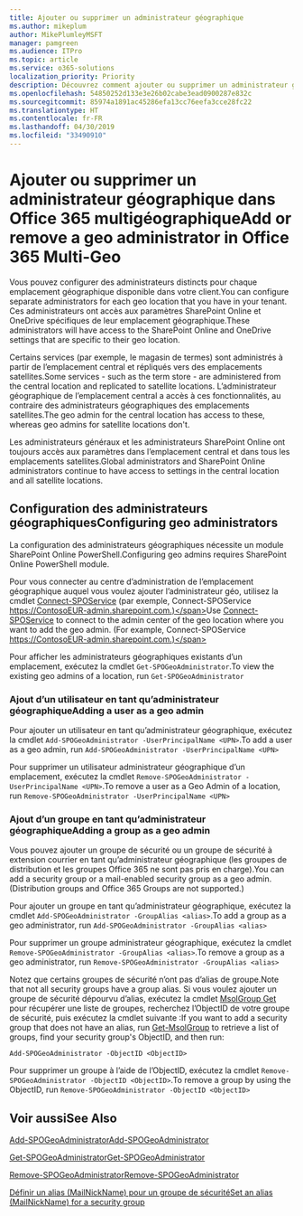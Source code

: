 ```yaml
---
title: Ajouter ou supprimer un administrateur géographique
ms.author: mikeplum
author: MikePlumleyMSFT
manager: pamgreen
ms.audience: ITPro
ms.topic: article
ms.service: o365-solutions
localization_priority: Priority
description: Découvrez comment ajouter ou supprimer un administrateur géographique dans Office 365 multigéographique.
ms.openlocfilehash: 54850252d133e3e26b02cabe3ead0900287e832c
ms.sourcegitcommit: 85974a1891ac45286efa13cc76eefa3cce28fc22
ms.translationtype: HT
ms.contentlocale: fr-FR
ms.lasthandoff: 04/30/2019
ms.locfileid: "33490910"
---
```

# <a name="add-or-remove-a-geo-administrator-in-office-365-multi-geo"></a><span data-ttu-id="19299-103">Ajouter ou supprimer un administrateur géographique dans Office 365 multigéographique</span><span class="sxs-lookup"><span data-stu-id="19299-103">Add or remove a geo administrator in Office 365 Multi-Geo</span></span>

<span data-ttu-id="19299-104">Vous pouvez configurer des administrateurs distincts pour chaque emplacement géographique disponible dans votre client.</span><span class="sxs-lookup"><span data-stu-id="19299-104">You can configure separate administrators for each geo location that you have in your tenant.</span></span> <span data-ttu-id="19299-105">Ces administrateurs ont accès aux paramètres SharePoint Online et OneDrive spécifiques de leur emplacement géographique.</span><span class="sxs-lookup"><span data-stu-id="19299-105">These administrators will have access to the SharePoint Online and OneDrive settings that are specific to their geo location.</span></span>

<span data-ttu-id="19299-106">Certains services (par exemple, le magasin de termes) sont administrés à partir de l’emplacement central et répliqués vers des emplacements satellites.</span><span class="sxs-lookup"><span data-stu-id="19299-106">Some services - such as the term store - are administered from the central location and replicated to satellite locations.</span></span> <span data-ttu-id="19299-107">L’administrateur géographique de l’emplacement central a accès à ces fonctionnalités, au contraire des administrateurs géographiques des emplacements satellites.</span><span class="sxs-lookup"><span data-stu-id="19299-107">The geo admin for the central location has access to these, whereas geo admins for satellite locations don't.</span></span>

<span data-ttu-id="19299-108">Les administrateurs généraux et les administrateurs SharePoint Online ont toujours accès aux paramètres dans l’emplacement central et dans tous les emplacements satellites.</span><span class="sxs-lookup"><span data-stu-id="19299-108">Global administrators and SharePoint Online administrators continue to have access to settings in the central location and all satellite locations.</span></span>

## <a name="configuring-geo-administrators"></a><span data-ttu-id="19299-109">Configuration des administrateurs géographiques</span><span class="sxs-lookup"><span data-stu-id="19299-109">Configuring geo administrators</span></span>

<span data-ttu-id="19299-110">La configuration des administrateurs géographiques nécessite un module SharePoint Online PowerShell.</span><span class="sxs-lookup"><span data-stu-id="19299-110">Configuring geo admins requires SharePoint Online PowerShell module.</span></span>

<span data-ttu-id="19299-111">Pour vous connecter au centre d’administration de l’emplacement géographique auquel vous voulez ajouter l’administrateur géo, utilisez la cmdlet [Connect-SPOService](https://docs.microsoft.com/powershell/module/sharepoint-online/Connect-SPOService) (par exemple, Connect-SPOService https://ContosoEUR-admin.sharepoint.com.)</span><span class="sxs-lookup"><span data-stu-id="19299-111">Use [Connect-SPOService](https://docs.microsoft.com/powershell/module/sharepoint-online/Connect-SPOService) to connect to the admin center of the geo location where you want to add the geo admin. (For example, Connect-SPOService  https://ContosoEUR-admin.sharepoint.com.)</span></span>

<span data-ttu-id="19299-112">Pour afficher les administrateurs géographiques existants d’un emplacement, exécutez la cmdlet `Get-SPOGeoAdministrator`.</span><span class="sxs-lookup"><span data-stu-id="19299-112">To view the existing geo admins of a location, run `Get-SPOGeoAdministrator`</span></span>

### <a name="adding-a-user-as-a-geo-admin"></a><span data-ttu-id="19299-113">Ajout d’un utilisateur en tant qu’administrateur géographique</span><span class="sxs-lookup"><span data-stu-id="19299-113">Adding a user as a geo admin</span></span>

<span data-ttu-id="19299-114">Pour ajouter un utilisateur en tant qu’administrateur géographique, exécutez la cmdlet `Add-SPOGeoAdministrator -UserPrincipalName <UPN>`.</span><span class="sxs-lookup"><span data-stu-id="19299-114">To add a user as a geo admin, run `Add-SPOGeoAdministrator -UserPrincipalName <UPN>`</span></span>

<span data-ttu-id="19299-115">Pour supprimer un utilisateur administrateur géographique d’un emplacement, exécutez la cmdlet `Remove-SPOGeoAdministrator -UserPrincipalName <UPN>`.</span><span class="sxs-lookup"><span data-stu-id="19299-115">To remove a user as a Geo Admin of a location, run  `Remove-SPOGeoAdministrator -UserPrincipalName <UPN>`</span></span>

### <a name="adding-a-group-as-a-geo-admin"></a><span data-ttu-id="19299-116">Ajout d’un groupe en tant qu’administrateur géographique</span><span class="sxs-lookup"><span data-stu-id="19299-116">Adding a group as a geo admin</span></span>

<span data-ttu-id="19299-117">Vous pouvez ajouter un groupe de sécurité ou un groupe de sécurité à extension courrier en tant qu’administrateur géographique (les groupes de distribution et les groupes Office 365 ne sont pas pris en charge).</span><span class="sxs-lookup"><span data-stu-id="19299-117">You can add a security group or a mail-enabled security group as a geo admin. (Distribution groups and Office 365 Groups are not supported.)</span></span>

<span data-ttu-id="19299-118">Pour ajouter un groupe en tant qu’administrateur géographique, exécutez la cmdlet `Add-SPOGeoAdministrator -GroupAlias <alias>`.</span><span class="sxs-lookup"><span data-stu-id="19299-118">To add a group as a geo administrator, run `Add-SPOGeoAdministrator -GroupAlias <alias>`</span></span>

<span data-ttu-id="19299-119">Pour supprimer un groupe administrateur géographique, exécutez la cmdlet `Remove-SPOGeoAdministrator -GroupAlias <alias>`.</span><span class="sxs-lookup"><span data-stu-id="19299-119">To remove a group as a geo administrator, run `Remove-SPOGeoAdministrator -GroupAlias <alias>`</span></span>

<span data-ttu-id="19299-120">Notez que certains groupes de sécurité n’ont pas d’alias de groupe.</span><span class="sxs-lookup"><span data-stu-id="19299-120">Note that not all security groups have a group alias.</span></span> <span data-ttu-id="19299-121">Si vous voulez ajouter un groupe de sécurité dépourvu d’alias, exécutez la cmdlet [MsolGroup Get](https://docs.microsoft.com/fr-FR/powershell/module/msonline/get-msolgroup) pour récupérer une liste de groupes, recherchez l’ObjectID de votre groupe de sécurité, puis exécutez la cmdlet suivante :</span><span class="sxs-lookup"><span data-stu-id="19299-121">If you want to add a security group that does not have an alias, run [Get-MsolGroup](https://docs.microsoft.com/fr-FR/powershell/module/msonline/get-msolgroup) to retrieve a list of groups, find your security group's ObjectID, and then run:</span></span>

`Add-SPOGeoAdministrator -ObjectID <ObjectID>`

<span data-ttu-id="19299-122">Pour supprimer un groupe à l’aide de l’ObjectID, exécutez la cmdlet `Remove-SPOGeoAdministrator -ObjectID <ObjectID>`.</span><span class="sxs-lookup"><span data-stu-id="19299-122">To remove a group by using the ObjectID, run `Remove-SPOGeoAdministrator -ObjectID <ObjectID>`</span></span>

## <a name="see-also"></a><span data-ttu-id="19299-123">Voir aussi</span><span class="sxs-lookup"><span data-stu-id="19299-123">See Also</span></span>

[<span data-ttu-id="19299-124">Add-SPOGeoAdministrator</span><span class="sxs-lookup"><span data-stu-id="19299-124">Add-SPOGeoAdministrator</span></span>](https://docs.microsoft.com/powershell/module/sharepoint-online/add-spogeoadministrator)

[<span data-ttu-id="19299-125">Get-SPOGeoAdministrator</span><span class="sxs-lookup"><span data-stu-id="19299-125">Get-SPOGeoAdministrator</span></span>](https://docs.microsoft.com/powershell/module/sharepoint-online/get-spogeoadministrator)

[<span data-ttu-id="19299-126">Remove-SPOGeoAdministrator</span><span class="sxs-lookup"><span data-stu-id="19299-126">Remove-SPOGeoAdministrator</span></span>](https://docs.microsoft.com/powershell/module/sharepoint-online/remove-spogeoadministrator)

[<span data-ttu-id="19299-127">Définir un alias (MailNickName) pour un groupe de sécurité</span><span class="sxs-lookup"><span data-stu-id="19299-127">Set an alias (MailNickName) for a security group</span></span>](https://docs.microsoft.com/fr-FR/powershell/module/azuread/set-azureadgroup)